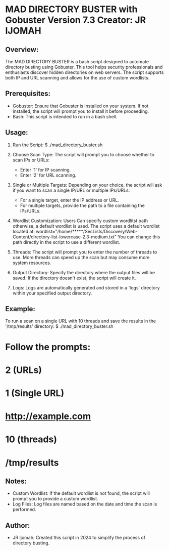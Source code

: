 MAD DIRECTORY BUSTER with Gobuster
Version 7.3
Creator: JR IJOMAH
==================================

Overview:
---------
The MAD DIRECTORY BUSTER is a bash script designed to automate directory busting using Gobuster. This tool helps security professionals and enthusiasts discover hidden directories on web servers. The script supports both IP and URL scanning and allows for the use of custom wordlists.

Prerequisites:
--------------
- Gobuster: Ensure that Gobuster is installed on your system. If not installed, the script will prompt you to install it before proceeding.
- Bash: This script is intended to run in a bash shell.

Usage:
------
1. Run the Script:
   $ ./mad_directory_buster.sh

2. Choose Scan Type:
   The script will prompt you to choose whether to scan IPs or URLs:
   - Enter '1' for IP scanning.
   - Enter '2' for URL scanning.

3. Single or Multiple Targets:
   Depending on your choice, the script will ask if you want to scan a single IP/URL or multiple IPs/URLs:
   - For a single target, enter the IP address or URL.
   - For multiple targets, provide the path to a file containing the IPs/URLs.

4. Wordlist Customization:
   Users Can specify custom wordlitst path otherwise, a default wordlist is used.
   The script uses a default wordlist located at:
   wordlist="/home/*****/SecLists/Discovery/Web-Content/directory-list-lowercase-2.3-medium.txt"
   You can change this path directly in the script to use a different wordlist.

5. Threads:
   The script will prompt you to enter the number of threads to use. More threads can speed up the scan but may consume more system resources.

6. Output Directory:
   Specify the directory where the output files will be saved. If the directory doesn't exist, the script will create it.

7. Logs:
   Logs are automatically generated and stored in a 'logs' directory within your specified output directory.

Example:
--------
To run a scan on a single URL with 10 threads and save the results in the '/tmp/results' directory:
$ ./mad_directory_buster.sh
# Follow the prompts:
# 2 (URLs)
# 1 (Single URL)
# http://example.com
# 10 (threads)
# /tmp/results

Notes:
------
- Custom Wordlist: If the default wordlist is not found, the script will prompt you to provide a custom wordlist.
- Log Files: Log files are named based on the date and time the scan is performed.

Author:
-------
- JR Ijomah: Created this script in 2024 to simplify the process of directory busting.
